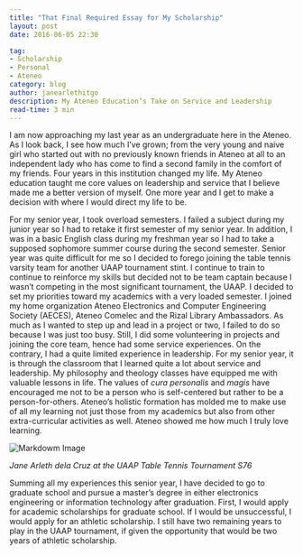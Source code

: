 ```yaml
---
title: "That Final Required Essay for My Scholarship"
layout: post
date: 2016-06-05 22:30

tag:
- Scholarship
- Personal
- Ateneo
category: blog
author: janearlethitgo
description: My Ateneo Education’s Take on Service and Leadership
read-time: 3 min
---
```



I am now approaching my last year as an undergraduate here in the Ateneo. As I look back, I see how much I’ve grown; from the very young and naive girl who started out with no previously known friends in Ateneo at all to an independent lady who has come to find a second family in the comfort of my friends. Four years in this institution changed my life. My Ateneo education taught me core values on leadership and service that I believe made me a better version of myself. One more year and I get to make a decision with where I would direct my life to be.

For my senior year, I took overload semesters. I failed a subject during my junior year so I had to retake it first semester of my senior year. In addition, I was in a basic English class during my freshman year so I had to take a supposed sophomore summer course during the second semester. Senior year was quite difficult for me so I decided to forego joining the table tennis varsity team for another UAAP tournament stint. I continue to train to continue to reinforce my skills but decided not to be team captain because I wasn’t competing in the most significant tournament, the UAAP. I decided to set my priorities toward my academics with a very loaded semester. I joined my home organization Ateneo Electronics and Computer Engineering Society (AECES), Ateneo Comelec and the Rizal Library Ambassadors. As much as I wanted to step up and lead in a project or two, I failed to do so because I was just too busy. Still, I did some volunteering in projects and joining the core team, hence had some service experiences. On the contrary, I had a quite limited experience in leadership. For my senior year, it is through the classroom that I learned quite a lot about service and leadership. My philosophy and theology classes have equipped me with valuable lessons in life. The values of *cura personalis* and *magis* have encouraged me not to be a person who is self-centered but rather to be a person-for-others. Ateneo’s holistic formation has molded me to make use of all my learning not just those from my academics but also from other extra-curricular activities as well. Ateneo showed me how much I truly love learning.

![Markdowm Image][1]

*Jane Arleth dela Cruz at the UAAP Table Tennis Tournament S76*

Summing all my experiences this senior year, I have decided to go to graduate school and pursue a master’s degree in either electronics engineering or information technology after graduation. First, I would apply for academic scholarships for graduate school. If I would be unsuccessful, I would apply for an athletic scholarship. I still have two remaining years to play in the UAAP tournament, if given the opportunity that would be two years of athletic scholarship.

[1]: https://arlethitgo.files.wordpress.com/2016/06/tabletennis-delacruz-ladyeagleoftheyear.jpg
